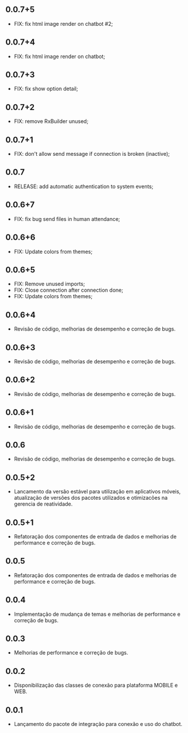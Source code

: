 ## 0.0.7+5

* FIX: fix html image render on chatbot #2;

## 0.0.7+4

* FIX: fix html image render on chatbot;

## 0.0.7+3

* FIX: fix show option detail;

## 0.0.7+2

* FIX: remove RxBuilder unused;

## 0.0.7+1

* FIX: don't allow send message if connection is broken (inactive);

## 0.0.7

* RELEASE: add automatic authentication to system events;

## 0.0.6+7

* FIX: fix bug send files in human attendance;

## 0.0.6+6

* FIX: Update colors from themes;

## 0.0.6+5

* FIX: Remove unused imports;
* FIX: Close connection after connection done;
* FIX: Update colors from themes;

## 0.0.6+4

* Revisão de código, melhorias de desempenho e correção de bugs.

## 0.0.6+3

* Revisão de código, melhorias de desempenho e correção de bugs.

## 0.0.6+2

* Revisão de código, melhorias de desempenho e correção de bugs.

## 0.0.6+1

* Revisão de código, melhorias de desempenho e correção de bugs.

## 0.0.6

* Revisão de código, melhorias de desempenho e correção de bugs.

## 0.0.5+2

* Lancamento da versão estável para utilização em aplicativos móveis, atualização de versões dos pacotes utilizados e otimizacões na gerencia de reatividade.

## 0.0.5+1

* Refatoração dos componentes de entrada de dados e melhorias de performance e correção de bugs.

## 0.0.5

* Refatoração dos componentes de entrada de dados e melhorias de performance e correção de bugs.

## 0.0.4

* Implementação de mudança de temas e melhorias de performance e correção de bugs.

## 0.0.3

* Melhorias de performance e correção de bugs.

## 0.0.2

* Disponibilização das classes de conexão para plataforma MOBILE e WEB.

## 0.0.1

* Lançamento do pacote de integração para conexão e uso do chatbot.
